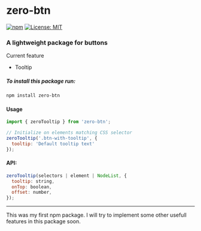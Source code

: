 # zero-btn
[![npm](https://img.shields.io/npm/v/zero-btn.svg)](https://www.npmjs.com/package/zero-btn) [![License: MIT](https://img.shields.io/badge/License-MIT-yellow.svg)](https://opensource.org/licenses/MIT)


### A lightweight package for buttons

Current feature

- Tooltip

##### To install this package run:

```bash
npm install zero-btn
```

#### Usage

```javascript
import { zeroTooltip } from 'zero-btn';

// Initialize on elements matching CSS selector
zeroTooltip('.btn-with-tooltip', {
  tooltip: 'Default tooltip text'
});
```

#### API:

```javascript
zeroTooltip(selectors | element | NodeList, {
  tooltip: string,
  onTop: boolean,
  offset: number,
});
```
***
This was my first npm package. I will try to implement some other usefull features in this package soon.